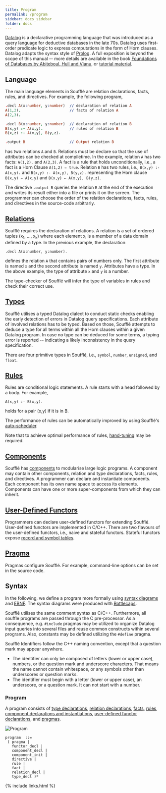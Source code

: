 ```yaml
---
title: Program
permalink: /program
sidebar: docs_sidebar
folder: docs
---
```


[Datalog](https://en.wikipedia.org/wiki/Datalog) is a declarative programming language that was
introduced as a query language for deductive databases in the late 70s. Datalog uses first-order 
predicate logic to express computations in the form of Horn clauses.
Datalog adapts the syntax style of [Prolog](https://en.wikipedia.org/wiki/Prolog).
A full exposition is beyond the scope of this manual -- more details are available in the book [Foundations of Databases by Abiteboul, Hull and Vianu](https://wiki.epfl.ch/provenance2011/documents/foundations%20of%20databases-abiteboul-1995.pdf), or [tutorial material](http://blogs.evergreen.edu/sosw/files/2014/04/Green-Vol5-DBS-017.pdf).

## Language

The main language elements in Soufflé are relation declarations, facts, rules, and directives. For example,
the following program,
```prolog
.decl A(x:number, y:number)  // declaration of relation A
A(1,2).                      // facts of relation A
A(2,3).

.decl B(x:number, y:number)  // declaration of relation B
B(x,y) :- A(x,y).            // rules of relation B
B(x,z) :- A(x,y), B(y,z).

.output B                    // Output relation B 
```
has two relations `A` and `B`.  Relations must be declare 
so that the use of attributes can be checked at compiletime. 
In the example, relation ```A``` has two facts: ```A(1,2).``` and ```A(2,3)```.
A fact is a rule that holds unconditionally, i.e., a fact is a Horn Clause  ```A(1,2) ⇐ true```.
Relation ```B``` has two rules, i.e., ```B(x,y) :- A(x,y).``` and ```B(x,y) :- A(x,y), B(y,z).```
representing the Horn clause ```B(x,y) ⇐ A(x,y)``` and ```B(x,y) ⇐ A(x,y), B(y,z)```.

The directive ```.output B``` queries the relation ```B``` at the end of the execution and writes 
its result either into a file or prints it on the screen. The programmer can choose the order of 
the relation declarations,  facts, rules, and directives in the source-code arbitrarly. 

## [Relations](relations)

Soufflé requires the declaration of relations. A relation is a set
of ordered tuples (x<sub>1</sub>, ..., x<sub>k</sub>) where each
element x<sub>i</sub> is a member of a data domain defined 
by a type. In the previous example, the declaration

```
.decl A(x:number, y:number).
```

defines the relation ```A``` that contains pairs of numbers only.
The first attribute is named ``x`` and the second attribute is
named ``y``. Attributes have a type. In the above example, 
the type of attribute ``x`` and ``y`` is a number.

The type-checker of Soufflé will infer the type of variables in 
rules and check their correct use. 

## [Types](types)

Soufflé utilises a typed Datalog dialect to conduct static checks enabling the early detection of errors in Datalog query specifications. 
Each attribute of involved relations has to be typed. Based on those, Soufflé attempts to deduce a type for all terms within all the Horn clauses within a given Datalog program. In case no type can be deduced for some terms, a typing error is reported -- indicating a likely inconsistency in the query specification.

There are four primitive types in Soufflé, i.e., `symbol`, `number`, `unsigned`, and `float`. 

## [Rules](rules)

Rules are conditional logic statements. A rule starts with a head followed by a body. For example,
```
A(x,y) :- B(x,y).
```
holds for a pair (x,y) if it is in B.

The performance of rules can be automatically improved by using Soufflé's [auto-scheduler](autotuning).

Note that to achieve optimal performance of rules, [hand-tuning](handtuning) may be required.

## [Components](components) 

Soufflé has [components](components) to modularise large logic programs. A component may contain other components, relation and type declarations, 
facts, rules, and directives. A programmer can declare and instantiate components. Each component has its own name space to access its elements.
Components can have one or more super-components from which they can inherit.

## [User-Defined Functors](functors)

Programmers can declare user-defined functors for extending Soufflé. User-defined functors are implemented in C/C++. 
There are two flavours of the user-defined functors, i.e., naive and stateful functors. 
Stateful functors expose [record and symbol tables](implementation). 

## [Pragma](pragmas)

Pragmas configure Soufflé. For example, command-line options can be set in the source code. 

## Syntax 
In the following, we define a program more formally using [syntax diagrams](https://en.wikipedia.org/wiki/Syntax_diagram) and [EBNF](https://en.wikipedia.org/wiki/Extended_Backus–Naur_form). The syntax diagrams were produced with [Bottlecaps](https://www.bottlecaps.de/rr/ui).

Soufflé utilises the same comment syntax as C/C++. Furthermore, all souffle programs are passed through the C pre-processor. As a consequence, e.g. `#include` pragmas may be utilized to organize Datalog input queries into several files and reuse common constructs within several programs. Also, constants may be defined utilizing the `#define` pragma.

Soufflé Identifiers follow the C++ naming convention, except that a question mark may appear anywhere.
- The identifier can only be composed of letters (lower or upper case), numbers, or the question mark and underscore characters. That means the name cannot contain whitespace, or any symbols other than underscores or question marks.
- The identifier must begin with a letter (lower or upper case), an underscore, or a question mark. It can not start with a number.


### Program

A program consists of [type declarations](types), [relation declarations](relations), [facts](facts), [rules](rules), [component declarations and instantiations](components), [user-defined functor declarations](functors), and [pragmas](pragmas).

![Program](https://souffle-lang.github.io/img/program.svg)

```ebnf
program  ::= 
 ( pragma | 
   functor_decl | 
   component_decl | 
   component_init | 
   directive | 
   rule | 
   fact | 
   relation_decl | 
   type_decl )*
```

{% include links.html %}
